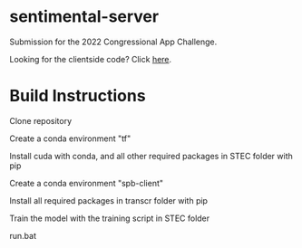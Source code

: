 # sentimental-server
 Submission for the 2022 Congressional App Challenge.
 
 Looking for the clientside code? Click [here](https://github.com/nerdie01/sentimental-client).

# Build Instructions
Clone repository

Create a conda environment "tf"

Install cuda with conda, and all other required packages in STEC folder with pip

Create a conda environment "spb-client"

Install all required packages in transcr folder with pip

Train the model with the training script in STEC folder

run.bat
